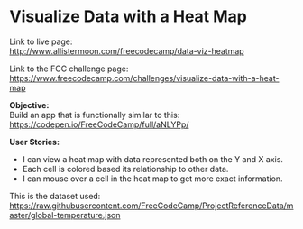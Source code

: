# Visualize Data with a Heat Map

Link to live page:  
http://www.allistermoon.com/freecodecamp/data-viz-heatmap

Link to the FCC challenge page:  
https://www.freecodecamp.com/challenges/visualize-data-with-a-heat-map

__Objective:__  
Build an app that is functionally similar to this:  
https://codepen.io/FreeCodeCamp/full/aNLYPp/

__User Stories:__  
- I can view a heat map with data represented both on the Y and X axis.
- Each cell is colored based its relationship to other data.
- I can mouse over a cell in the heat map to get more exact information.

This is the dataset used: https://raw.githubusercontent.com/FreeCodeCamp/ProjectReferenceData/master/global-temperature.json